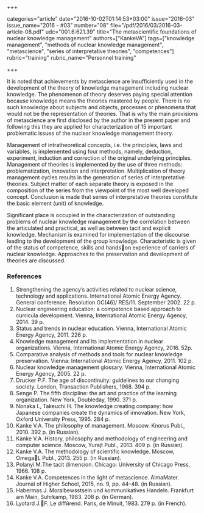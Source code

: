 +++

categories="article"
date="2016-10-02T01:14:53+03:00"
issue="2016-03"
issue_name="2016 - #03"
number="08"
file="/pdf/2016/03/2016-03-article-08.pdf"
udc="001.6:621.39"
title="The metascientific foundations of nuclear knowledge management"
authors=["KankeVA"]
tags=["knowledge management", "methods of nuclear knowledge management", "metascience", "series of interpretative theories", "competences"]
rubric="training"
rubric_name="Personnel training"

+++

It is noted that achievements by metascience are insufficiently used in the development of the theory of knowledge management including nuclear knowledge. 
The phenomenon of theory deserves paying special attention because knowledge means the theories mastered by people. 
There is no such knowledge about subjects and objects, processes or phenomena that would not be the representation of theories. That is why the main provisions of metascience are first disclosed by the author in the present paper and following this they are applied for characterization of 15 important problematic issues of the nuclear knowledge management theory.

Management of intratheoretical concepts, i.e. the principles, laws and variables, is implemented using four methods, namely, deduction, experiment, induction and correction of the original underlying principles. 
Management of theories is implemented by the use of three methods: problematization, innovation and interpretation. 
Multiplication of theory management cycles results in the generation of series of interpretative theories. 
Subject matter of each separate theory is exposed in the composition of the series from the viewpoint of the most well developed concept. 
Conclusion is made that series of interpretative theories constitute the basic element (unit) of knowledge.

Significant place is occupied in the characterization of outstanding problems of nuclear knowledge management by the correlation between the articulated and practical, as well as between tacit and explicit knowledge. 
Mechanism is examined for implementation of the discourse leading to the development of the group knowledge. 
Characteristic is given of the status of competence, skills and handson experience of carriers of nuclear knowledge.
Approaches to the preservation and development of theories are discussed.

### References

1. Strengthening the agency’s activities related to nuclear science, technology and applications. International Atomic Energy Agency. General conference. Resolution GC(46)/ RES/11. September 2002. 22 p.
2. Nuclear engineering education: a competence based approach to curricula development. Vienna, International Atomic Energy Agency, 2014. 39 р.
3. Status and trends in nuclear education. Vienna, International Atomic Energy Agency, 2011. 226 р.
4. Knowledge management and its implementation in nuclear organizations. Vienna, International Atomic Energy Agency, 2016. 52р.
5. Comparative analysis of methods and tools for nuclear knowledge preservation. Vienna: International Atomic Energy Agency, 2011. 102 p.
6. Nuclear knowledge management glossary. Vienna, International Atomic Energy Agency, 2005. 22 p.
7. Drucker P.F. The age of discontinuity: guidelines to our changing society. London, Transaction Publishers, 1968. 394 p.
8. Senge P. The fifth discipline: the art and practice of the learning organization. New York, Doubleday, 1990. 371 p.
9. Nonaka I., Takeuchi H. The knowledge creating company: how Japanese companies create the dynamics of innovation. New York, Oxford University Press, 1995. 284 p.
10. Kanke V.A. The philosophy of management. Moscow. Knorus Publ., 2010. 392 p. (in Russian).
11. Kanke V.A. History, philosophy and methodology of engineering and computer science. Moscow, Yurajt Publ., 2013. 409 p. (in Russian).
12. Kanke V.A. The methodology of scientific knowledge. Moscow, OmegaL Publ., 2013. 255 p. (in Russian).
13. Polanyi М.The tacit dimension. Chicago: University of Chicago Press, 1966. 108 p.
14. Kanke V.A. Competences in the light of metascience. AlmaMater. Journal of Higher School, 2015, no. 9, pp. 44–48. (in Russian).
15. Habermas J. Moralbewsstsein und kommunikatives Handeln. Frankfurt am Main, Suhrkamp, 1983. 208 p. (in German).
16. Lyotard J.F. Le diffйrend. Paris, de Minuit, 1983. 279 p. (in French).